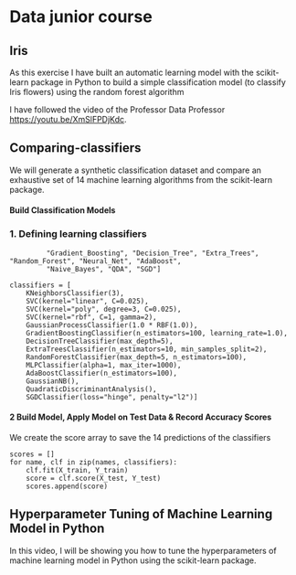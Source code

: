 # Data junior course


## Iris
As this exercise I have built an automatic learning model with the scikit-learn package in Python to build a simple classification model (to classify Iris flowers) using the random forest algorithm


I have followed the video of the Professor Data Professor https://youtu.be/XmSlFPDjKdc.



## Comparing-classifiers

We will generate a synthetic classification dataset and compare an exhaustive set of 14 machine learning algorithms from the scikit-learn package.

####  Build Classification Models
### 1. Defining learning classifiers
~~~names = ["Nearest_Neighbors", "Linear_SVM", "Polynomial_SVM", "RBF_SVM", "Gaussian_Process",
         "Gradient_Boosting", "Decision_Tree", "Extra_Trees", "Random_Forest", "Neural_Net", "AdaBoost",
         "Naive_Bayes", "QDA", "SGD"]
​
classifiers = [
    KNeighborsClassifier(3),
    SVC(kernel="linear", C=0.025),
    SVC(kernel="poly", degree=3, C=0.025),
    SVC(kernel="rbf", C=1, gamma=2),
    GaussianProcessClassifier(1.0 * RBF(1.0)),
    GradientBoostingClassifier(n_estimators=100, learning_rate=1.0),
    DecisionTreeClassifier(max_depth=5),
    ExtraTreesClassifier(n_estimators=10, min_samples_split=2),
    RandomForestClassifier(max_depth=5, n_estimators=100),
    MLPClassifier(alpha=1, max_iter=1000),
    AdaBoostClassifier(n_estimators=100),
    GaussianNB(),
    QuadraticDiscriminantAnalysis(),
    SGDClassifier(loss="hinge", penalty="l2")]
~~~
#### 2 Build Model, Apply Model on Test Data & Record Accuracy Scores
We create the score array to save the 14 predictions of the classifiers
~~~
scores = []
for name, clf in zip(names, classifiers):
    clf.fit(X_train, Y_train)
    score = clf.score(X_test, Y_test)
    scores.append(score)
~~~


## Hyperparameter Tuning of Machine Learning Model in Python
In this video, I will be showing you how to tune the hyperparameters of machine learning model in Python using the scikit-learn package.